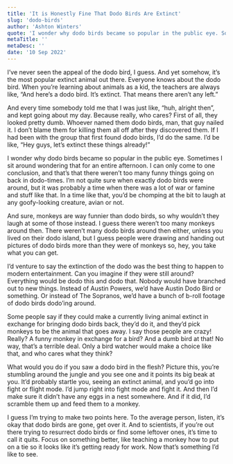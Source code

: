 ```yaml
---
title: 'It is Honestly Fine That Dodo Birds Are Extinct'
slug: 'dodo-birds'
author: 'Ashton Winters'
quote: 'I wonder why dodo birds became so popular in the public eye. Sometimes I sit around wondering that for an entire afternoon. I can only come to one conclusion, and that’s that there weren’t too many funny things going on back in dodo-times.'
metaTitle: ''
metaDesc: ''
date: '10 Sep 2022'
---
```


I’ve never seen the appeal of the dodo bird, I guess. And yet somehow, it’s the most popular extinct animal out there. Everyone knows about the dodo bird. When you’re learning about animals as a kid, the teachers are always like, “And here’s a dodo bird. It’s extinct. That means there aren’t any left.”

And every time somebody told me that I was just like, “huh, alright then”, and kept going about my day. Because really, who cares? First of all, they looked pretty dumb. Whoever named them dodo birds, man, that guy nailed it. I don’t blame them for killing them all off after they discovered them. If I had been with the group that first found dodo birds, I’d do the same. I’d be like, “Hey guys, let’s extinct these things already!”

I wonder why dodo birds became so popular in the public eye. Sometimes I sit around wondering that for an entire afternoon. I can only come to one conclusion, and that’s that there weren’t too many funny things going on back in dodo-times. I’m not quite sure when exactly dodo birds were around, but it was probably a time when there was a lot of war or famine and stuff like that. In a time like that, you’d be chomping at the bit to laugh at any goofy-looking creature, avian or not.

And sure, monkeys are way funnier than dodo birds, so why wouldn’t they laugh at some of those instead. I guess there weren’t too many monkeys around then. There weren’t many dodo birds around then either, unless you lived on their dodo island, but I guess people were drawing and handing out pictures of dodo birds more than they were of monkeys so, hey, you take what you can get.

I’d venture to say the extinction of the dodo was the best thing to happen to modern entertainment. Can you imagine if they were still around? Everything would be dodo this and dodo that. Nobody would have branched out to new things. Instead of Austin Powers, we’d have Austin Dodo Bird or something. Or instead of The Sopranos, we’d have a bunch of b-roll footage of dodo birds dodo’ing around.

Some people say if they could make a currently living animal extinct in exchange for bringing dodo birds back, they’d do it, and they’d pick monkeys to be the animal that goes away. I say those people are crazy! Really? A funny monkey in exchange for a bird? And a dumb bird at that! No way, that’s a terrible deal. Only a bird watcher would make a choice like that, and who cares what they think?

What would you do if you saw a dodo bird in the flesh? Picture this, you’re stumbling around the jungle and you see one and it points its big beak at you. It’d probably startle you, seeing an extinct animal, and you’d go into fight or flight mode. I’d jump right into fight mode and fight it. And then I’d make sure it didn’t have any eggs in a nest somewhere. And if it did, I’d scramble them up and feed them to a monkey.

I guess I’m trying to make two points here. To the average person, listen, it’s okay that dodo birds are gone, get over it. And to scientists, if you’re out there trying to resurrect dodo birds or find some leftover ones, it’s time to call it quits. Focus on something better, like teaching a monkey how to put on a tie so it looks like it’s getting ready for work. Now that’s something I’d like to see.

